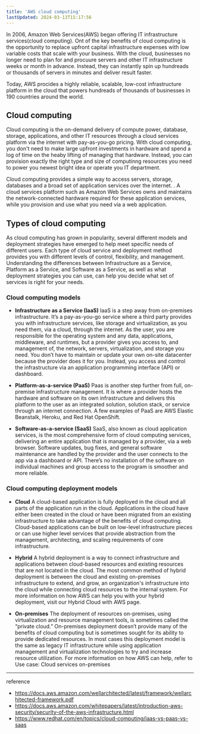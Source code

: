 ```yaml
---
title: 'AWS cloud computing'
lastUpdated: 2024-03-13T15:17:56
---
```


In 2006, Amazon Web Services(AWS) began offering IT infrastructure services(cloud computing). Ont of the key benefits of cloud computing is the opportunity to replace upfront capital infrastructure expenses with low variable costs that scale with your business. With the cloud, businesses no longer need to plan for and procuure servers and other IT infrastructure weeks or month in advance. Instead, they can instantly spin up hundreads or thousands of servers in minutes and deliver result faster.

Today, AWS procides a highly reliable, scalable, low-cost infrastructure platform in the cloud that powers hundreads of thousands of businesses in 190 countries around the world.

## Cloud computing

Cloud computing is the on-demand delivery of compute power, database, storage, applications, and other IT resources through a cloud services platform via the internet with pay-as-you-go pricing. With cloud computing, you don't need to make large upfront investments in hardware and spend a log of time on the heaby lifting of managing that hardware. Instead, you can provision exactly the right type and size of computinng resources you need to power you newest bright idea or operate you IT department.

Cloud computing provides a simple way to access servers, storage, databases and a broad set of application services over the internet. . A cloud services platform such as Amazon Web Services owns and maintains the network-connected hardware required for these application services, while you provision and use what you need via a web application.

## Types of cloud computing

As cloud computing has grown in popularity, several different models and deployment strategies have emerged to help meet specific needs of different users. Each type of cloud service and deployment method provides you with different levels of control, flexibility, and management. Understanding the differences between Infrastructure as a Service, Platform as a Service, and Software as a Service, as well as what deployment strategies you can use, can help you decide what set of services is right for your needs.

### Cloud computing models

- **Infrastructure as a Service (IaaS)**
    IaaS is a step away from on-premises infrastructure. It’s a pay-as-you-go service where a third party provides you with infrastructure services, like storage and virtualization, as you need them, via a cloud, through the internet. 
    As the user, you are responsible for the operating system and any data, applications, middleware, and runtimes, but a provider gives you access to, and management of, the network, servers, virtualization, and storage you need. 
    You don’t have to maintain or update your own on-site datacenter because the provider does it for you. Instead, you access and control the infrastructure via an application programming interface (API) or dashboard. 

- **Platform-as-a-service (PaaS)**
    Paas is another step further from full, on-premise infrastructure management. It is where a provider hosts the hardware and software on its own infrastructure and delivers this platform to the user as an integrated solution, solution stack, or service through an internet connection.
    A few examples of PaaS are AWS Elastic Beanstalk, Heroku, and Red Hat OpenShift.

- **Software-as-a-service (SaaS)**
    SaaS, also known as cloud application services, is the most comprehensive form of cloud computing services, delivering an entire application that is managed by a provider, via a web browser. 
    Software updates, bug fixes, and general software maintenance are handled by the provider and the user connects to the app via a dashboard or API. There’s no installation of the software on individual machines and group access to the program is smoother and more reliable. 

### Cloud computing deployment models

- **Cloud**
    A cloud-based application is fully deployed in the cloud and all parts of the application run in the cloud. Applications in the cloud have either been created in the cloud or have been migrated from an existing infrastructure to take advantage of the benefits of cloud computing. Cloud-based applications can be built on low-level infrastructure pieces or can use higher level services that provide abstraction from the management, architecting, and scaling requirements of core infrastructure.

- **Hybrid**
    A hybrid deployment is a way to connect infrastructure and applications between cloud-based resources and existing resources that are not located in the cloud. The most common method of hybrid deployment is between the cloud and existing on-premises infrastructure to extend, and grow, an organization's infrastructure into the cloud while connecting cloud resources to the internal system. For more information on how AWS can help you with your hybrid deployment, visit our Hybrid Cloud with AWS page.

- **On-premises**
    The deployment of resources on-premises, using virtualization and resource management tools, is sometimes called the “private cloud.” On-premises deployment doesn’t provide many of the benefits of cloud computing but is sometimes sought for its ability to provide dedicated resources. In most cases this deployment model is the same as legacy IT infrastructure while using application management and virtualization technologies to try and increase resource utilization. For more information on how AWS can help, refer to Use case: Cloud services on-premises

---
reference
- https://docs.aws.amazon.com/wellarchitected/latest/framework/wellarchitected-framework.pdf
- https://docs.aws.amazon.com/whitepapers/latest/introduction-aws-security/security-of-the-aws-infrastructure.html
- https://www.redhat.com/en/topics/cloud-computing/iaas-vs-paas-vs-saas